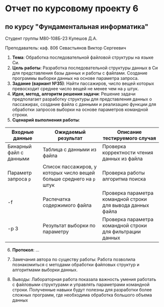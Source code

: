 # Отчет по курсовому проекту 6
## по курсу "Фундаментальная информатика"

Студент группы М80-108Б-23 Кулешов Д.А.

Преподаватель: каф. 806 Севастьянов Виктор Сергеевич

1. **Тема**: Обработка последовательной файловой структуры на языке Си.
2. **Цель работы**: Разработка последовательной структуры данных в Си для представления базы данных и работы с файлами. Создание программы выборки данных на основе параметра запроса.
3. **Задание (вариант №35)**: Найти пассажиров, число вещей которых превосходит среднее число вещей не менее чем на `p` штук.
4. **Идея, метод, алгоритм решения задачи**: Решение задачи предполагает разработку структуры для представления данных о пассажирах, создание файла с данными и реализацию функции для обработки запросов выборки на основе параметров командной строки.
5. **Сценарий выполнения работы**:

| Входные данные                  | Ожидаемый результат                                                    | Описание тестируемого случая                                      |
|---------------------------------|-----------------------------------------------------------------------|-------------------------------------------------------------------|
| Бинарный файл с данными         | Таблица с данными из файла                                             | Проверка корректности чтения данных из файла                      |
| Параметр запроса `p`            | Список пассажиров, у которых число вещей больше среднего на `p` штук | Проверка работы алгоритма поиска                                     |
| -f                              | Распечатка содержимого файла                                          | Проверка параметра командной строки для вывода данных файла       |
| -p 3                            | Результат выборки по параметру                                        | Проверка параметра командной строки для фильтрации данных         |

6. **Протокол**: ...

7. Замечания автора по существу работы: Работа позволила познакомиться с методами обработки файловых структур и алгоритмами выборки данных.
8. Выводы: Лабораторная работа показала важность умения работать с файловыми структурами и управлять параметрами командной строки. Полученные навыки будут полезны для разработки более сложных программ, где необходима обработка большого объема данных
